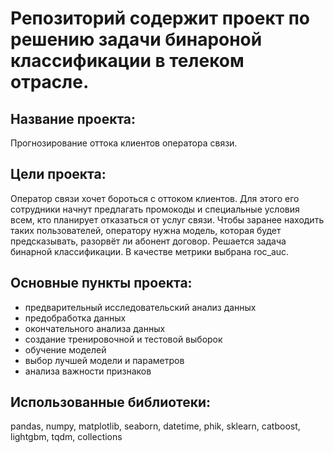 # Репозиторий содержит проект по решению задачи бинароной классификации в телеком отрасле.

## Название проекта: 
Прогнозирование оттока клиентов оператора связи.

## Цели проекта:
Оператор связи хочет бороться с оттоком клиентов. Для этого его сотрудники начнут предлагать промокоды и специальные условия всем, кто планирует отказаться от услуг связи. Чтобы заранее находить таких пользователей, оператору нужна модель, которая будет предсказывать, разорвёт ли абонент договор. Решается задача бинарной классификации. В качестве метрики выбрана roc_auc.

## Основные пункты проекта:
- предварительный исследовательский анализ данных
- предобработка данных
- окончательного анализа данных
- создание тренировочной и тестовой выборок
- обучение моделей
- выбор лучшей модели и параметров
- анализа важности признаков

## Использованные библиотеки:
pandas, numpy, matplotlib, seaborn, datetime, phik, sklearn, catboost, lightgbm, tqdm, collections




